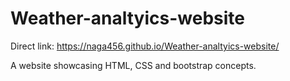 # Weather-analtyics-website

Direct link:
https://naga456.github.io/Weather-analtyics-website/

A website showcasing HTML, CSS and bootstrap concepts.
